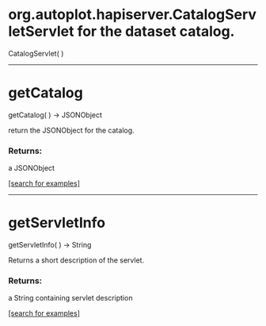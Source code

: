 # org.autoplot.hapiserver.CatalogServletServlet for the dataset catalog.
CatalogServlet( )


***
<a name="getCatalog"></a>
# getCatalog
getCatalog(  ) &rarr; JSONObject

return the JSONObject for the catalog.

### Returns:
a JSONObject


<a href="https://github.com/autoplot/dev/search?q=getCatalog&unscoped_q=getCatalog">[search for examples]</a>

***
<a name="getServletInfo"></a>
# getServletInfo
getServletInfo(  ) &rarr; String

Returns a short description of the servlet.

### Returns:
a String containing servlet description

<a href="https://github.com/autoplot/dev/search?q=getServletInfo&unscoped_q=getServletInfo">[search for examples]</a>

